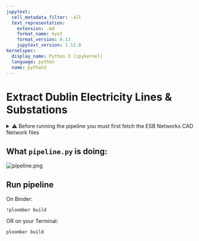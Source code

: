 ```yaml
---
jupytext:
  cell_metadata_filter: -all
  text_representation:
    extension: .md
    format_name: myst
    format_version: 0.13
    jupytext_version: 1.12.0
kernelspec:
  display_name: Python 3 (ipykernel)
  language: python
  name: python3
---
```



# Extract Dublin Electricity Lines & Substations

<details>
<summary>⚠️ Before running the pipeline you must first fetch the ESB Networks CAD Network files</summary>

- Create a new folder called `data` and drag & drop `ESBdata_20210107.zip` to a new folder within it called `raw`
</details>

## What `pipeline.py` is doing:

![pipeline.png](pipeline.png)

## Run pipeline

On Binder:

```{code-cell} ipython3
!ploomber build
```

OR on your Terminal:

```{code-cell} ipython3
ploomber build
```
